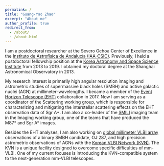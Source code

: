 ```yaml
---
permalink: /
title: "Guang-Yao Zhao"
excerpt: "About me"
author_profile: true
redirect_from: 
  - /about/
  - /about.html
---
```


I am a postdoctoral researcher at the Severo Ochoa Center of Excellence in the <a href="https://www.iaa.csic.es/" target="_top">Instituto de Astrofísica de Andalucía (IAA-CSIC)</a>. 
Previously, I held a postdoctoral fellowship position at the <a href="https://www.kasi.re.kr/kor/index" target="_top">Korea Astronomy and Space Science Institute</a> from 2013 to 2019. 
I obtained my doctoral degree at the Shanghai Astronomical Observatory in 2013.

My research interest is primarily high angular resolution imaging and astrometric studies of supermassive black holes (SMBH) and active galactic nuclei (AGN) at millimeter-wavelengths.
I became a member of the <a href="https://eventhorizontelescope.org/" target="_top">Event Horizon Telescope (EHT)</a> collaboration in 2017. Now I am serving as a coordinator of the Scattering working group, which is responsible for characterizing and mitigating the interstellar scattering effects on the EHT observation data of Sgr A*. 
I am also a co-leader of the <a href="https://zenodo.org/record/6522933" target="_top">SMILI</a> imaging team in the Imaging working group, one of the teams that have produced the M87* and Sgr A* images.

Besides the EHT analyses, I am also working on <a href="https://www3.mpifr-bonn.mpg.de/div/vlbi/globalmm/" target="_top">global millimeter VLBI array</a> observations of a binary SMBH candidate, OJ 287, and high precision astrometric observations of AGNs with the <a href="https://radio.kasi.re.kr/kvn/main_kvn.php" target="_top">Korean VLBI Network (KVN)</a>. 
The KVN is a unique facility designed to overcome specific difficulties of mm-VLBI. 
One of my current focuses is introducing the KVN-compatible system to the next-generation mm-VLBI telescopes.


